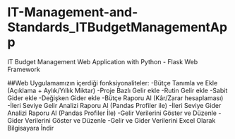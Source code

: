# IT-Management-and-Standards_ITBudgetManagementApp
IT Budget Management Web Application with Python - Flask Web Framework

##Web Uygulamamızın içerdiği fonksiyonaliteler:
  -Bütçe Tanımla ve Ekle (Açıklama + Aylık/Yıllık Miktar)
      -Proje Bazlı Gelir ekle
      -Rutin Gelir ekle
      -Sabit Gider ekle
      -Değişken Gider ekle
  -Bütçe Raporu Al (Kâr/Zarar hesaplaması)
  -İleri Seviye Gelir Analizi Raporu Al (Pandas Profiler ile)
  -İleri Seviye Gider Analizi Raporu Al (Pandas Profiler İle)
  -Gelir Verilerini Göster ve Düzenle
  -Gider Verilerini Göster ve Düzenle
  -Gelir ve Gider Verilerini Excel Olarak Bilgisayara İndir



